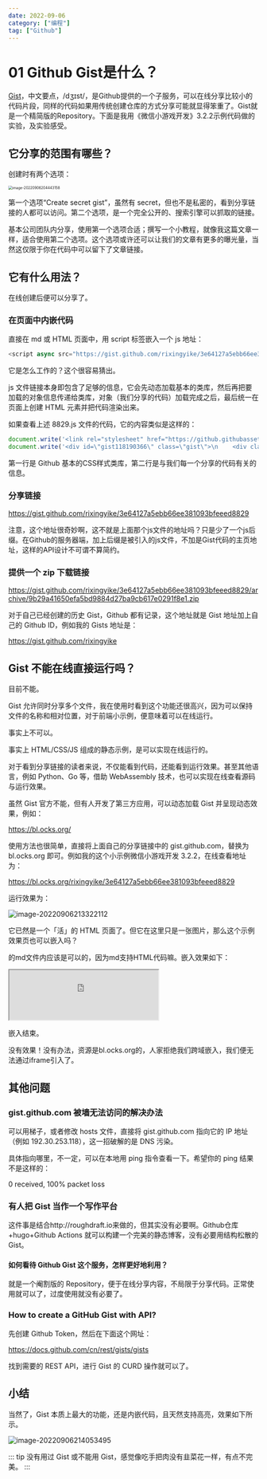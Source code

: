 ```yaml
---
date: 2022-09-06
category: ["编程"]
tag: ["Github"]
---
```


# 01 Github Gist是什么？

[Gist](https://gist.github.com/)，中文要点，/dʒɪst/，是Github提供的一个子服务，可以在线分享比较小的代码片段，同样的代码如果用传统创建仓库的方式分享可能就显得笨重了。Gist就是一个精简版的Repository。下面是我用《微信小游戏开发》3.2.2示例代码做的实验，及实验感受。

<!--more-->

## 它分享的范围有哪些？

创建时有两个选项：

<img src="./assets/image-20220906204443158.png" alt="image-20220906204443158" style="zoom:50%;" />

第一个选项“Create secret gist”，虽然有 secret，但也不是私密的，看到分享链接的人都可以访问。第二个选项，是一个完全公开的、搜索引擎可以抓取的链接。

基本公司团队内分享，使用第一个选项合适；撰写一个小教程，就像我这篇文章一样，适合使用第二个选项。这个选项或许还可以让我们的文章有更多的曝光量，当然这仅限于你在代码中可以留下了文章链接。

## 它有什么用法？

在线创建后便可以分享了。

### 在页面中内嵌代码

直接在 md 或 HTML 页面中，用 script 标签嵌入一个 js 地址：

```js
<script async src="https://gist.github.com/rixingyike/3e64127a5ebb66ee381093bfeeed8829.js"></script>
```

它是怎么工作的？这个很容易猜出。

js 文件链接本身即包含了足够的信息，它会先动态加载基本的类库，然后再把要加载的对象信息传递给类库，对象（我们分享的代码）加载完成之后，最后统一在页面上创建 HTML 元素并把代码渲染出来。

如果查看上述 8829.js 文件的代码，它的内容类似是这样的：

```js
document.write('<link rel="stylesheet" href="https://github.githubassets.com/assets/gist-embed-19d8e57711b3.css">')
document.write('<div id=\"gist118190366\" class=\"gist\">\n    <div class=\"gist-file\" translate=\"no\">\n...')
```

第一行是 Github 基本的CSS样式类库，第二行是与我们每一个分享的代码有关的信息。

### 分享链接

https://gist.github.com/rixingyike/3e64127a5ebb66ee381093bfeeed8829

注意，这个地址很奇妙啊，这不就是上面那个js文件的地址吗？只是少了一个js后缀。在Github的服务器端，加上后缀是被引入的js文件，不加是Gist代码的主页地址，这样的API设计不可谓不算简约。

### 提供一个 zip 下载链接

https://gist.github.com/rixingyike/3e64127a5ebb66ee381093bfeeed8829/archive/9b29a41650efa5bd9884d27ba9cb617e0291f8e1.zip

对于自己已经创建的历史 Gist，Github 都有记录，这个地址就是 Gist 地址加上自己的 Github ID，例如我的 Gists 地址是：

https://gist.github.com/rixingyike

## Gist 不能在线直接运行吗？

目前不能。

Gist 允许同时分享多个文件，我在使用时看到这个功能还很高兴，因为可以保持文件的名称和相对位置，对于前端小示例，便意味着可以在线运行。

事实上不可以。

事实上 HTML/CSS/JS 组成的静态示例，是可以实现在线运行的。

对于看到分享链接的读者来说，不仅能看到代码，还能看到运行效果。甚至其他语言，例如 Python、Go 等，借助 WebAssembly 技术，也可以实现在线查看源码与运行效果。

虽然 Gist 官方不能，但有人开发了第三方应用，可以动态加载 Gist 并呈现动态效果，例如：

https://bl.ocks.org/

使用方法也很简单，直接将上面自己的分享链接中的 gist.github.com，替换为 bl.ocks.org 即可。例如我的这个小示例微信小游戏开发 3.2.2，在线查看地址为：

https://bl.ocks.org/rixingyike/3e64127a5ebb66ee381093bfeeed8829

运行效果为：

![image-20220906213322112](./assets/image-20220906213322112.png)

它已然是一个「活」的 HTML 页面了。但它在这里只是一张图片，那么这个示例效果页也可以嵌入吗？

的md文件内应该是可以的，因为md支持HTML代码嘛。嵌入效果如下：

<iframe sandbox="allow-popups allow-scripts allow-forms allow-same-origin" src="https://bl.ocks.org/rixingyike/raw/3e64127a5ebb66ee381093bfeeed8829/9b29a41650efa5bd9884d27ba9cb617e0291f8e1/" marginwidth="0" marginheight="0" style="height:100px;" scrolling="no"></iframe>

嵌入结束。

没有效果！没有办法，资源是bl.ocks.org的，人家拒绝我们跨域嵌入，我们便无法通过iframe引入了。

## 其他问题

### gist.github.com 被墙无法访问的解决办法

可以用梯子，或者修改 hosts 文件，直接将 gist.github.com 指向它的 IP 地址（例如 192.30.253.118），这一招破解的是 DNS 污染。

具体指向哪里，不一定，可以在本地用 ping 指令查看一下。希望你的 ping 结果不是这样的：

0 received, 100% packet loss

### 有人把 Gist 当作一个写作平台

这件事是结合http://roughdraft.io来做的，但其实没有必要啊。Github仓库+hugo+Github Actions 就可以构建一个完美的静态博客，没有必要用结构松散的 Gist。

#### 如何看待 Github Gist 这个服务，怎样更好地利用？

就是一个阉割版的 Repository，便于在线分享内容，不局限于分享代码。正常使用就可以了，过度使用就没有必要了。

### How to create a GitHub Gist with API?

先创建 Github Token，然后在下面这个网址：

https://docs.github.com/cn/rest/gists/gists

找到需要的 REST API，进行 Gist 的 CURD 操作就可以了。

## 小结

当然了，Gist 本质上最大的功能，还是内嵌代码，且天然支持高亮，效果如下所示。

![image-20220906214053495](./assets/image-20220906214053495.png)

::: tip 
没有用过 Gist 或不能用 Gist，感觉像吃手把肉没有韭菜花一样，有点不完美。
:::
